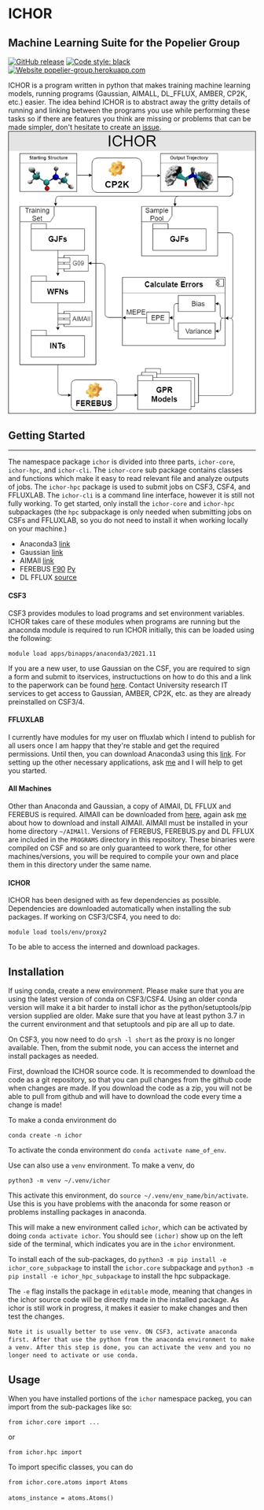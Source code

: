 # ICHOR
## Machine Learning Suite for the Popelier Group

[![GitHub release](https://img.shields.io/badge/release-v2.1-blue)](https://github.com/popelier-group/ICHOR/releases/)
[![Code style: black](https://img.shields.io/badge/code%20style-black-000000.svg)](https://github.com/psf/black)
[![Website popelier-group.herokuapp.com](https://img.shields.io/website-up-down-green-red/http/shields.io.svg)](https://popelier-group.herokuapp.com/docs/ichor/ichor/)

ICHOR is a program written in python that makes training machine learning models, running programs (Gaussian, AIMALL, DL_FFLUX, AMBER, CP2K, etc.) easier. The idea behind ICHOR is to abstract away the gritty details of running and linking between the programs you use while performing these tasks so if there are features you think are missing or problems that can be made simpler, don't hesitate to create an [issue](https://github.com/popelier-group/ICHOR/issues).
![ICHOR Diagram](doc/img/ICHOR-diagram.png?raw=true "ICHOR Diagram")
## Getting Started
---
The namespace package `ichor` is divided into three parts, `ichor-core`, `ichor-hpc`, and `ichor-cli`. The `ichor-core` sub package contains classes and functions which make it easy to read relevant file and analyze outputs of jobs. The `ichor-hpc` package is used to submit jobs on CSF3, CSF4, and FFLUXLAB. The `ichor-cli` is a command line interface, however it is still not fully working. To get started, only install the `ichor-core` and `ichor-hpc` subpackages (the `hpc` subpackage is only needed when submitting jobs on CSFs and FFLUXLAB, so you do not need to install it when working locally on your machine.)

* Anaconda3 [link](https://www.anaconda.com/distribution/#download-section)
* Gaussian  [link](https://gaussian.com/glossary/g09/)
* AIMAll    [link](http://aim.tkgristmill.com/)
* FEREBUS   [F90](https://github.com/popelier-group/FEREBUS) [Py](https://github.com/popelier-group/pyFEREBUS)
* DL FFLUX  [source](https://github.com/popelier-group/DL_POLY)

#### CSF3
CSF3 provides modules to load programs and set environment variables. ICHOR takes care of these modules when programs are running but the anaconda module is required to run ICHOR initially, this can be loaded using the following:
```
module load apps/binapps/anaconda3/2021.11
```
If you are a new user, to use Gaussian on the CSF, you are required to sign a form and submit to itservices, instructuctions on how to do this and a link to the paperwork can be found [here](http://ri.itservices.manchester.ac.uk/csf3/software/applications/gaussian/).
Contact University research IT services to get access to Gaussian, AMBER, CP2K, etc. as they are already preinstalled on CSF3/4.
#### FFLUXLAB
I currently have modules for my user on ffluxlab which I intend to publish for all users once I am happy that they're stable and get the required permissions. Until then, you can download Anaconda3 using this [link](https://repo.anaconda.com/archive/Anaconda3-2019.10-Linux-x86_64.sh). For setting up the other necessary applications, ask [me](https://github.com/MattBurn) and I will help to get you started.
#### All Machines
Other than Anaconda and Gaussian, a copy of AIMAll, DL FFLUX and FEREBUS is required. AIMAll can be downloaded from [here](http://aim.tkgristmill.com/), again ask [me](https://github.com/MattBurn) about how to download and install AIMAll. AIMAll must be installed in your home directory `~/AIMAll`. Versions of FEREBUS, FEREBUS.py and DL FFLUX are included in the `PROGRAMS` directory in this repository. These binaries were compiled on CSF and so are only guaranteed to work there, for other machines/versions, you will be required to compile your own and place them in this directory under the same name.

#### ICHOR
ICHOR has been designed with as few dependencies as possible. Dependencies are downloaded automatically when installing the sub packages.
If working on CSF3/CSF4, you need to do:

```
module load tools/env/proxy2
```

To be able to access the interned and download packages.
## Installation

If using conda, create a new environment. Please make sure that you are using the latest version of conda on CSF3/CSF4.
Using an older conda version will make it a bit harder to install ichor as the python/setuptools/pip version supplied are older.
Make sure that you have at least python 3.7 in the current environment and that setuptools and pip are all up to date.

On CSF3, you now need to do `qrsh -l short` as the proxy is no longer available. Then, from the submit node, you can access the internet and install packages as needed.

First, download the ICHOR source code. It is recommended to download the code as a git repository, so that you can pull changes from the github code when changes are made. If you download the code as a zip, you will not be able to pull from github and will have to download the code every time a change is made!

To make a conda environment do

```
conda create -n ichor
```

To activate the conda environment do `conda activate name_of_env`.

Use can also use a `venv` environment. To make a venv, do

```
python3 -m venv ~/.venv/ichor
```

This activate this environment, do `source ~/.venv/env_name/bin/activate`. Use this is you have problems with the anaconda for some reason or problems installing packages in anaconda.


This will make a new environment called `ichor`, which can be activated by doing `conda activate ichor`. You should see `(ichor)` show up on the left side of the terminal, which indicates you are in the `ichor` environment.

To install each of the sub-packages, do `python3 -m pip install -e ichor_core_subpackage` to install the `ichor.core` subpackage and `python3 -m pip install -e ichor_hpc_subpackage` to install the hpc subpackage.

The `-e` flag installs the package in `editable` mode, meaning that changes in the ichor source code will be directly made in the installed package. As ichor is still work in progress, it makes it easier to make changes and then test the changes.

```
Note it is usually better to use venv. ON CSF3, activate anaconda first. After that use the python from the anaconda environment to make a venv. After this step is done, you can activate the venv and you no longer need to activate or use conda.
```

## Usage
When you have installed portions of the `ichor` namespace packeg, you can import from the sub-packages like so:

```
from ichor.core import ...
```
or
```
from ichor.hpc import
```
To import specific classes, you can do

```
from ichor.core.atoms import Atoms

atoms_instance = atoms.Atoms()
```
